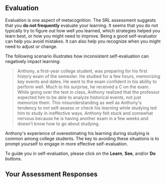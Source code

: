 ## Evaluation

Evaluation is one aspect of metacognition. The SRL assessment suggests that you **do not frequently** evaluate your learning. It seems that you do not typically try to figure out how well you learned, which strategies helped you learn best, or how you might need to improve. Being a good self-evaluator can help you avoid mistakes. It can also help you recognize when you might need to adjust or change. 

The following scenario illustrates how inconsistent self-evaluation can negatively impact learning:

> Anthony, a first-year college student, was preparing for his first history exam of the semester. He studied for a few hours, memorizing key events and dates. He went to the exam confident in his ability to perform well. Much to his surprise, he received a C on the exam. While going over the test in class, Anthony realized that the professor expected him to be able to analyze historical events, not just memorize them. This misunderstanding as well as Anthony's tendency to *not* self-assess or check his learning while studying led him to study in ineffective ways. Anthony felt stuck and somewhat nervous because he is having another exam in a few weeks and doesn't know how to go about studying.

Anthony's experience of overestimating his learning during studying is common among college students. The key to avoiding these situations is to prompt yourself to engage in more effective self-evaluation.

To guide you in self-evaluation, please click on the **Learn**, **See**, and/or **Do** buttons.  

## Your Assessment Responses
